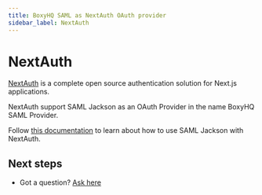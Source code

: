 ```yaml
---
title: BoxyHQ SAML as NextAuth OAuth provider
sidebar_label: NextAuth
---
```


# NextAuth

[NextAuth](https://next-auth.js.org/) is a complete open source authentication solution for Next.js applications.

NextAuth support SAML Jackson as an OAuth Provider in the name BoxyHQ SAML Provider.

Follow [this documentation](https://next-auth.js.org/providers/boxyhq-saml) to learn about how to use SAML Jackson with NextAuth.

## Next steps

- Got a question? [Ask here](https://discord.gg/uyb7pYt4Pa)
